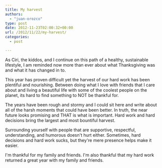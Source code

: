 ```yaml
---
title: My harvest
authors: 
  - "juan-orozco"
type: post
date: 2012-11-23T02:00:32+00:00
url: /2012/11/22/my-harvest/
categories:
  - post

---
```

As Ciri, the kiddos, and I continue on this path of a healthy, sustainable lifestyle, I am reminded now more than ever about what Thanksgiving was and what it has changed in to. 

This year has proven difficult yet the harvest of our hard work has been plentiful and nourishing. Between doing what I love with friends that I care about and living a beautiful life with some of the coolest people on the planet, its hard to find something to NOT be thankful for. 

The years have been rough and stormy and I could sit here and write about all of the harsh moments that could have been better. In truth, the near future looks promising and THAT is what is important. Hard work and hard decisions bring the largest and most bountiful harvest. 

Surrounding yourself with people that are supportive, respectful, understanding, and humorous doesn't hurt either. Sometimes, hard decisions and hard work sucks, but they're mere presence helps make it easier. 

I'm thankful for my family and friends. I'm also thankful that my hard work returned a great year with my family and friends.